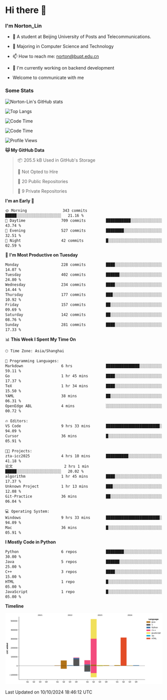 
# Hi there 👋

### I'm Norton_Lin
- 🏫 A student at Beijing University of Posts and Telecommunications.
- 🌱 Majoring in Computer Science and Technology
- 📫 How to reach me: norton@bupt.edu.cn
- 🌱 I'm currently working on backend development

- Welcome to communicate with me

### Some Stats
![Norton-Lin's GitHub stats](https://github-readme-stats.vercel.app/api?username=Norton-Lin&count_private=true&show_icons=true&theme=radical)

![Top Langs](https://github-readme-stats.vercel.app/api/top-langs/?username=Norton-Lin&langs_count=10&layout=compact)

![Code Time](https://github-readme-stats.vercel.app/api/wakatime?username=Norton_Lin)

<!--START_SECTION:waka-->
![Code Time](http://img.shields.io/badge/Code%20Time-831%20hrs%2037%20mins-blue)

![Profile Views](http://img.shields.io/badge/Profile%20Views-0-blue)

**🐱 My GitHub Data** 

> 📦 205.5 kB Used in GitHub's Storage 
 > 
> 🚫 Not Opted to Hire
 > 
> 📜 20 Public Repositories 
 > 
> 🔑 9 Private Repositories 
 > 
**I'm an Early 🐤** 

```text
🌞 Morning                343 commits         █████░░░░░░░░░░░░░░░░░░░░   21.16 % 
🌆 Daytime                709 commits         ███████████░░░░░░░░░░░░░░   43.74 % 
🌃 Evening                527 commits         ████████░░░░░░░░░░░░░░░░░   32.51 % 
🌙 Night                  42 commits          █░░░░░░░░░░░░░░░░░░░░░░░░   02.59 % 
```
📅 **I'm Most Productive on Tuesday** 

```text
Monday                   228 commits         ████░░░░░░░░░░░░░░░░░░░░░   14.07 % 
Tuesday                  402 commits         ██████░░░░░░░░░░░░░░░░░░░   24.80 % 
Wednesday                234 commits         ████░░░░░░░░░░░░░░░░░░░░░   14.44 % 
Thursday                 177 commits         ███░░░░░░░░░░░░░░░░░░░░░░   10.92 % 
Friday                   157 commits         ██░░░░░░░░░░░░░░░░░░░░░░░   09.69 % 
Saturday                 142 commits         ██░░░░░░░░░░░░░░░░░░░░░░░   08.76 % 
Sunday                   281 commits         ████░░░░░░░░░░░░░░░░░░░░░   17.33 % 
```


📊 **This Week I Spent My Time On** 

```text
🕑︎ Time Zone: Asia/Shanghai

💬 Programming Languages: 
Markdown                 6 hrs               ███████████████░░░░░░░░░░   59.11 % 
Go                       1 hr 45 mins        ████░░░░░░░░░░░░░░░░░░░░░   17.37 % 
TeX                      1 hr 34 mins        ████░░░░░░░░░░░░░░░░░░░░░   15.50 % 
YAML                     38 mins             ██░░░░░░░░░░░░░░░░░░░░░░░   06.31 % 
OpenEdge ABL             4 mins              ░░░░░░░░░░░░░░░░░░░░░░░░░   00.72 % 

🔥 Editors: 
VS Code                  9 hrs 33 mins       ████████████████████████░   94.09 % 
Cursor                   36 mins             █░░░░░░░░░░░░░░░░░░░░░░░░   05.91 % 

🐱‍💻 Projects: 
zta-icc2025              4 hrs 10 mins       ██████████░░░░░░░░░░░░░░░   41.18 % 
论文                       2 hrs 1 min         █████░░░░░░░░░░░░░░░░░░░░   20.02 % 
algorithm                1 hr 45 mins        ████░░░░░░░░░░░░░░░░░░░░░   17.37 % 
Unknown Project          1 hr 13 mins        ███░░░░░░░░░░░░░░░░░░░░░░   12.08 % 
Git-Practice             36 mins             ██░░░░░░░░░░░░░░░░░░░░░░░   06.04 % 

💻 Operating System: 
Windows                  9 hrs 33 mins       ████████████████████████░   94.09 % 
Mac                      36 mins             █░░░░░░░░░░░░░░░░░░░░░░░░   05.91 % 
```

**I Mostly Code in Python** 

```text
Python                   6 repos             ████████░░░░░░░░░░░░░░░░░   30.00 % 
Java                     5 repos             ██████░░░░░░░░░░░░░░░░░░░   25.00 % 
C++                      3 repos             ████░░░░░░░░░░░░░░░░░░░░░   15.00 % 
HTML                     1 repo              █░░░░░░░░░░░░░░░░░░░░░░░░   05.00 % 
JavaScript               1 repo              █░░░░░░░░░░░░░░░░░░░░░░░░   05.00 % 
```



**Timeline**

![Lines of Code chart](https://raw.githubusercontent.com/Norton-Lin/Norton-Lin/main/assets/bar_graph.png)


 Last Updated on 10/10/2024 18:46:12 UTC
<!--END_SECTION:waka-->
